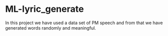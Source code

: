 # ML-lyric_generate
In this project we have used a data set of PM speech and from that  we have generated words randomly and meaningful.
